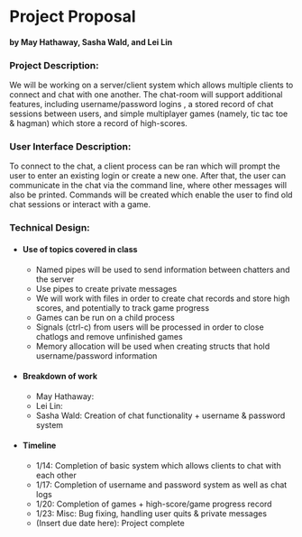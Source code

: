 # Project Proposal
#### by May Hathaway, Sasha Wald, and Lei Lin


### Project Description: 
We will be working on a server/client system which allows multiple clients to connect and chat with one another. The chat-room will support additional features, including username/password logins , a stored record of chat sessions between users, and simple multiplayer games (namely, tic tac toe & hagman) which store a record of high-scores.

### User Interface Description:
To connect to the chat, a client process can be ran which will prompt the user to enter an existing login or create a new one. After that, the user can communicate in the chat via the command line, where other messages will also be printed. Commands will be created which enable the user to find old chat sessions or interact with a game.

### Technical Design:
- #### Use of topics covered in class
  - Named pipes will be used to send information between chatters and the server
  - Use pipes to create private messages
  - We will work with files in order to create chat records and store high scores, and potentially to track game progress
  - Games can be run on a child process
  - Signals (ctrl-c) from users will be processed in order to close chatlogs and remove unfinished games
  - Memory allocation will be used when creating structs that hold username/password information
- #### Breakdown of work
  - May Hathaway: 
  - Lei Lin: 
  - Sasha Wald: Creation of chat functionality + username & password system
- #### Timeline
  - 1/14: Completion of basic system which allows clients to chat with each other
  - 1/17: Completion of username and password system as well as chat logs
  - 1/20: Completion of games + high-score/game progress record
  - 1/23: Misc: Bug fixing, handling user quits & private messages
  - (Insert due date here): Project complete
